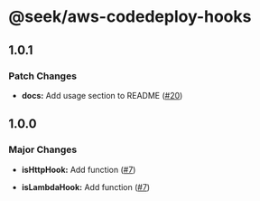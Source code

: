 # @seek/aws-codedeploy-hooks

## 1.0.1

### Patch Changes

- **docs:** Add usage section to README ([#20](https://github.com/seek-oss/aws-codedeploy-hooks/pull/20))

## 1.0.0

### Major Changes

- **isHttpHook:** Add function ([#7](https://github.com/seek-oss/aws-codedeploy-hooks/pull/7))

- **isLambdaHook:** Add function ([#7](https://github.com/seek-oss/aws-codedeploy-hooks/pull/7))

